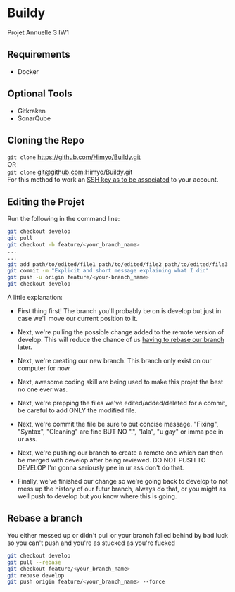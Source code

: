 # Buildy
Projet Annuelle 3 IW1
 
 ## Requirements
 - Docker

## Optional Tools
- Gitkraken
- SonarQube

## Cloning the Repo

`git clone` https://github.com/Himyo/Buildy.git<br>
OR<br>
`git clone` git@github.com:Himyo/Buildy.git<br>
For this method to work an [SSH key as to be associated](https://help.github.com/articles/connecting-to-github-with-ssh/) to your account.

## Editing the Projet
Run the following in the command line:
```sh
git checkout develop
git pull
git checkout -b feature/<your_branch_name>
...
...
git add path/to/edited/file1 path/to/edited/file2 path/to/edited/file3 
git commit -m "Explicit and short message explaining what I did"
git push -u origin feature/<your-branch_name>
git checkout develop
```
A little explanation: 
- First thing first! The branch you'll probably be on is develop but just in case we'll move our current position to it.

- Next, we're pulling the possible change added to the remote version of develop. This will reduce the chance of us [having to rebase our branch](#Rebase-a-branch) later.

- Next, we're creating our new branch. This branch only exist on our computer for now.

- Next, awesome coding skill are being used to make this projet the best no one ever was.

- Next, we're prepping the files we've edited/added/deleted for a commit, be careful to add ONLY the modified file.

- Next, we're commit the file be sure to put concise message. "Fixing", "Syntax", "Cleaning" are fine BUT NO ".", "lala", "u gay" or imma pee in ur ass.

- Next, we're pushing our branch to create a remote one which can then be merged with develop after being reviewed. DO NOT PUSH TO DEVELOP I'm gonna seriously pee in ur ass don't do that.

- Finally, we've finished our change so we're going back to develop to not mess up the history of our futur branch, always do that, or you might as well push to develop but you know where this is going.

## Rebase a branch
You either messed up or didn't pull or your branch falled behind by bad luck so you can't push and you're as stucked as you're fucked
```sh
git checkout develop
git pull --rebase
git checkout feature/<your_branch_name>
git rebase develop
git push origin feature/<your_branch_name> --force
```

